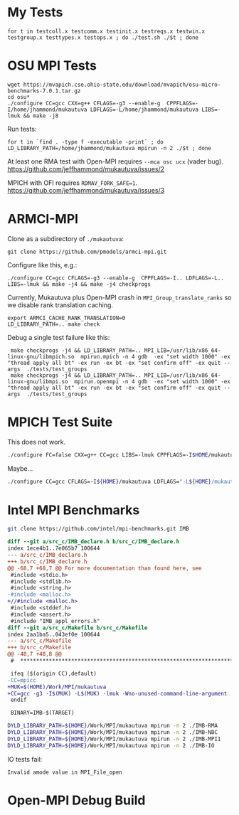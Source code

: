 # My Tests

```
for t in testcoll.x testcomm.x testinit.x testreqs.x testwin.x testgroup.x testtypes.x testops.x ; do ./test.sh ./$t ; done
```

# OSU MPI Tests

```
wget https://mvapich.cse.ohio-state.edu/download/mvapich/osu-micro-benchmarks-7.0.1.tar.gz
cd osu*
./configure CC=gcc CXX=g++ CFLAGS=-g3 --enable-g  CPPFLAGS=-I/home/jhammond/mukautuva LDFLAGS=-L/home/jhammond/mukautuva LIBS=-lmuk && make -j8
```

Run tests:
```
for t in `find . -type f -executable -print` ; do LD_LIBRARY_PATH=/home/jhammond/mukautuva mpirun -n 2 ./$t ; done
```

At least one RMA test with Open-MPI requires `--mca osc ucx` (vader bug). https://github.com/jeffhammond/mukautuva/issues/2

MPICH with OFI requires `RDMAV_FORK_SAFE=1`. https://github.com/jeffhammond/mukautuva/issues/3

# ARMCI-MPI

Clone as a subdirectory of `./mukautuva`:
```
git clone https://github.com/pmodels/armci-mpi.git
```

Configure like this, e.g.:
```
./configure CC=gcc CFLAGS=-g3 --enable-g  CPPFLAGS=-I.. LDFLAGS=-L.. LIBS=-lmuk && make -j4 && make -j4 checkprogs
```

Currently, Mukautuva plus Open-MPI crash in `MPI_Group_translate_ranks` so we disable rank translation caching.
```
export ARMCI_CACHE_RANK_TRANSLATION=0
LD_LIBRARY_PATH=.. make check
```

Debug a single test failure like this:
```
 make checkprogs -j4 && LD_LIBRARY_PATH=.. MPI_LIB=/usr/lib/x86_64-linux-gnu/libmpich.so  mpirun.mpich -n 4 gdb  -ex "set width 1000" -ex "thread apply all bt" -ex run -ex bt -ex "set confirm off" -ex quit --args  ./tests/test_groups
 make checkprogs -j4 && LD_LIBRARY_PATH=.. MPI_LIB=/usr/lib/x86_64-linux-gnu/libmpi.so  mpirun.openmpi -n 4 gdb  -ex "set width 1000" -ex "thread apply all bt" -ex run -ex bt -ex "set confirm off" -ex quit --args  ./tests/test_groups
```

# MPICH Test Suite

This does not work.
```sh
./configure FC=false CXX=g++ CC=gcc LIBS=-lmuk CPPFLAGS=-I$HOME/mukautuva LDFLAGS=-L$HOME/mukautuva --with-mpi=/dev/null MPICC=gcc MPICXX=g++ --enable-fortran=none
```

Maybe...
```sh
./configure CC=gcc CFLAGS=-I${HOME}/mukautuva LDFLAGS="-L${HOME}/mukautuva" LIBS="-lmuk" --disable-cxx --disable-spawn --enable-strictmpi --disable-fortran MPICC=gcc MPICXX=false MPIFC=false CXX=g++ FC=gfortran
```

# Intel MPI Benchmarks

```sh
git clone https://github.com/intel/mpi-benchmarks.git IMB
```

```patch
diff --git a/src_c/IMB_declare.h b/src_c/IMB_declare.h
index 1ece4b1..7e065b7 100644
--- a/src_c/IMB_declare.h
+++ b/src_c/IMB_declare.h
@@ -68,7 +68,7 @@ For more documentation than found here, see
 #include <stdio.h>
 #include <stdlib.h>
 #include <string.h>
-#include <malloc.h>
+//#include <malloc.h>
 #include <stddef.h>
 #include <assert.h>
 #include "IMB_appl_errors.h"
diff --git a/src_c/Makefile b/src_c/Makefile
index 2aa1ba5..043ef0e 100644
--- a/src_c/Makefile
+++ b/src_c/Makefile
@@ -48,7 +48,8 @@
 #  ***************************************************************************

 ifeq ($(origin CC),default)
-CC=mpicc
+MUK=$(HOME)/Work/MPI/mukautuva
+CC=gcc -g3 -I$(MUK) -L$(MUK) -lmuk -Wno-unused-command-line-argument
 endif

 BINARY=IMB-$(TARGET)
```

```sh
DYLD_LIBRARY_PATH=${HOME}/Work/MPI/mukautuva mpirun -n 2 ./IMB-RMA
DYLD_LIBRARY_PATH=${HOME}/Work/MPI/mukautuva mpirun -n 2 ./IMB-NBC
DYLD_LIBRARY_PATH=${HOME}/Work/MPI/mukautuva mpirun -n 2 ./IMB-MPI1
DYLD_LIBRARY_PATH=${HOME}/Work/MPI/mukautuva mpirun -n 2 ./IMB-IO
```

IO tests fail:
```
Invalid amode value in MPI_File_open
```

# Open-MPI Debug Build

```


```
